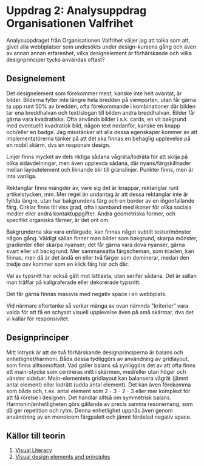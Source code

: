 ---
---
Uppdrag 2: Analysuppdrag Organisationen Valfrihet
=========================

Analysuppdraget från Organisationen Valfrihet väljer jag att tolka som att, givet alla webbplatser som undesökts under design-kursens gång och även av annan annan erfarenhet, vilka designelement är förhärskande och vilka designprinciper tycks användas oftast?  

Designelement
-----------------------
Det designelement som förekommer mest, kanske inte helt oväntat, är bilder. Bilderna fyller inte längre hela bredden på viewporten, utan får gärna ta upp runt 50% av bredden, ofta förekommande i kombinationer där bilden tar ena breddhalvan och text/slogan till bilden andra breddhalvan. Bilder får gärna vara kvadratiska. Ofta används bilder i s.k. cards, en vit bakgrund med eventuellt kvadratisk bild, någon text nedanför, kanske en knapp och/eller en badge.
Jag misstänker att alla dessa egenskaper kommer av att implementatörerna tänker på att det ska finnas en behaglig upplevelse på en mobil skärm, dvs en responsiv design.

Linjer finns mycket av dels riktiga sådana vågräta/lodräta för att skilja på olika sidavdelningar, men även upplevda sådana, där nyans/färgskillnader mellan layoutelement och liknande blir till gränslinjer. Punkter finns, men är inte vanliga.

Rektanglar finns mängder av, vare sig det är knappar, rektanglar runt artikelstycken, mm. Mer regel än undantag är att dessa rektanglar inte är fyllda längre, utan har bakgrundens färg och en border av en iögonfallande färg. Cirklar finns till viss grad, ofta i samband med ikoner för olika sociala medier eller andra kontaktuppgifter. Andra geometriska former, och specifikt organiska fårmer, är det ont om.

Bakgrunderna ska vara enfärgade, kan finnas något subtilt testur/mönster någon gång. Väldigt sällan finner man bilder som bakgrund, skarpa mönster, gradienter eller skarpa nyanser; det får gärna vara dova nyanser, gärna svart eller vit backgrund. Mer sammansatta färgscheman, som triaden, kan finnas, men då är det ändå en eller två färger som dominerar, medan den tredje osv kommer som en klick färg här och där.

Val av typsnitt har också gått mot lättlästa, utan serifer sådana. Det är sällan man träffar på kaligraferade eller dekorerade typsnitt.   

Det får gärna finnas massvis med negativ space i en webbplats.

Vid närmare eftertanke så verkar mänga av ovan nämnda "kriterier" vara valda för att få en schysst visuell upplevelse även på små skärmar, dvs det vi kallar för responsivitet.

Designprinciper
----------------

Mitt intryck är att de två förhärskande designprinciperna är balans och enhetlighet/harmoni.
Båda dessa tydliggörs av användning av gridlayout, som finns alltsomoftast. Vad gäller balans så synliggörs det av att ofta finns ett main-stycke som centreras mitt i skärmen, med/eller utan höger och vänster sidebar. Main-elementets gridlayout kan balansera vågrät (jämnt antal element) eller lodrätt (udda antal element). Det kan även förekomma som både och, t.ex. antal element som 2 - 3 - 2 - 3 eller mer komplext för att få rörelse i designen. Det handlar alltså om symmetrisk balans.
Harmonin/enhetligheten görs gällande av precis samma resonemang, som då ger repetition och rytm. Denna enhetlighet uppnås även genom användning av en monokrom färgpalett och jämnt fördelad negativ space.

Källor till teorin
------------------

1. <a href="https://dbwebb.se/article/vl.pdf">Visual Literacy</a>
2. <a href="https://en.wikipedia.org/wiki/Visual_design_elements_and_principles">Visual design elements and principles</a>
